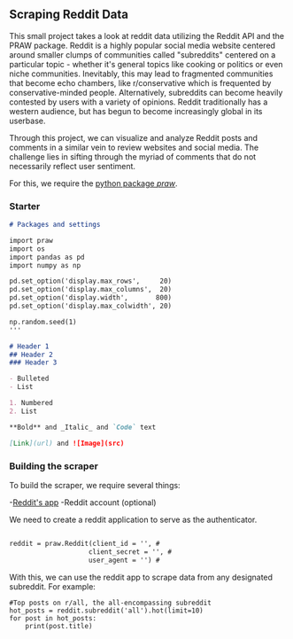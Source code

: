 ## Scraping Reddit Data

This small project takes a look at reddit data utilizing the Reddit API and the PRAW package. Reddit is a highly popular social media website centered around smaller clumps of communities called "subreddits" centered on a particular topic - whether it's general topics like cooking or politics or even niche communities. Inevitably, this may lead to fragmented communities that become echo chambers, like r/conservative which is frequented by conservative-minded people. Alternatively, subreddits can become heavily contested by users with a variety of opinions. Reddit traditionally has a western audience, but has begun to become increasingly global in its userbase. 

Through this project, we can visualize and analyze Reddit posts and comments in a similar vein to review websites and social media. The challenge lies in sifting through the myriad of comments that do not necessarily reflect user sentiment.

For this, we require the [python package _praw_](https://praw.readthedocs.io/en/latest/).


### Starter
```markdown
# Packages and settings

import praw
import os
import pandas as pd
import numpy as np

pd.set_option('display.max_rows',     20)
pd.set_option('display.max_columns',  20)
pd.set_option('display.width',       800)
pd.set_option('display.max_colwidth', 20)

np.random.seed(1)
'''

# Header 1
## Header 2
### Header 3

- Bulleted
- List

1. Numbered
2. List

**Bold** and _Italic_ and `Code` text

[Link](url) and ![Image](src)
```

### Building the scraper

To build the scraper, we require several things:

-[Reddit's app](https://www.reddit.com/prefs/apps)
-Reddit account (optional)

We need to create a reddit application to serve as the authenticator. 

```markdown

reddit = praw.Reddit(client_id = '', #
                    client_secret = '', #
                    user_agent = '') #

```

With this, we can use the reddit app to scrape data from any designated subreddit. For example:

```
#Top posts on r/all, the all-encompassing subreddit
hot_posts = reddit.subreddit('all').hot(limit=10)
for post in hot_posts:
    print(post.title)

```
